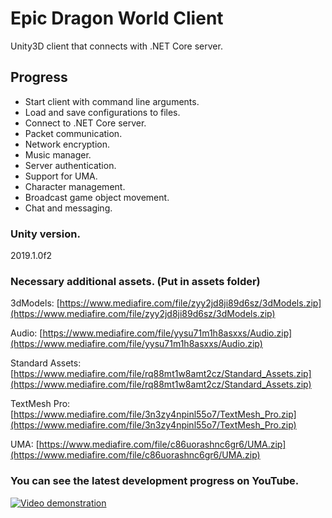 # Epic Dragon World Client
Unity3D client that connects with .NET Core server.

## Progress
- Start client with command line arguments.
- Load and save configurations to files.
- Connect to .NET Core server.
- Packet communication.
- Network encryption.
- Music manager.
- Server authentication.
- Support for UMA.
- Character management.
- Broadcast game object movement.
- Chat and messaging.

### Unity version.
2019.1.0f2

### Necessary additional assets. (Put in assets folder)
3dModels: [https://www.mediafire.com/file/zyy2jd8ji89d6sz/3dModels.zip](https://www.mediafire.com/file/zyy2jd8ji89d6sz/3dModels.zip)

Audio: [https://www.mediafire.com/file/yysu71m1h8asxxs/Audio.zip](https://www.mediafire.com/file/yysu71m1h8asxxs/Audio.zip)

Standard Assets: [https://www.mediafire.com/file/rq88mt1w8amt2cz/Standard_Assets.zip](https://www.mediafire.com/file/rq88mt1w8amt2cz/Standard_Assets.zip)

TextMesh Pro: [https://www.mediafire.com/file/3n3zy4npinl55o7/TextMesh_Pro.zip](https://www.mediafire.com/file/3n3zy4npinl55o7/TextMesh_Pro.zip)

UMA: [https://www.mediafire.com/file/c86uorashnc6gr6/UMA.zip](https://www.mediafire.com/file/c86uorashnc6gr6/UMA.zip)


### You can see the latest development progress on YouTube.
[![Video demonstration](https://img.youtube.com/vi/ZnFbbdPDezw/0.jpg)](https://www.youtube.com/watch?v=ZnFbbdPDezw&list=PLNuit1aMUWTDRll1MGF7Cqn_lX-BqKpZn&index=4)
